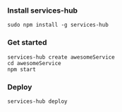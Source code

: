 ### Install services-hub

`sudo npm install -g services-hub`


### Get started

```
services-hub create awesomeService
cd awesomeService
npm start
```


### Deploy

`services-hub deploy`
